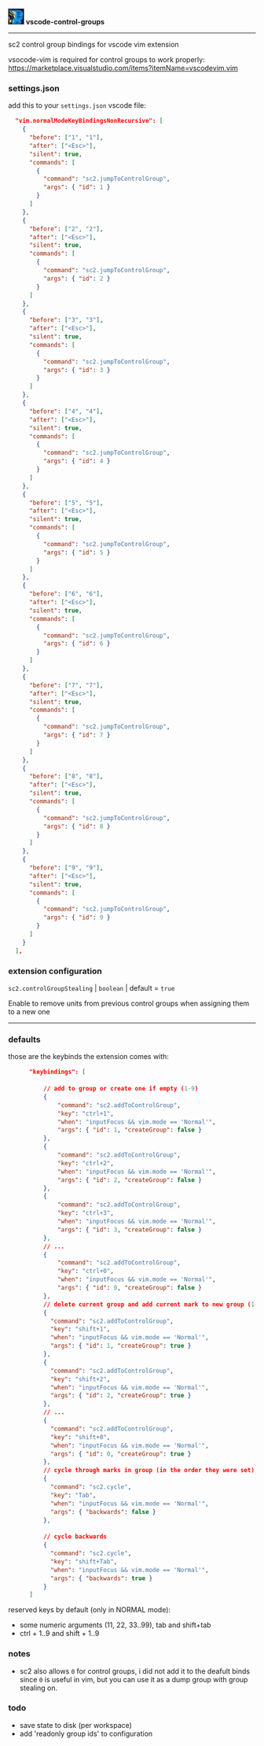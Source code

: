 ![](./assets/shade_32.png) <b>vscode-control-groups</b>

---

sc2 control group bindings for vscode vim extension

vsocode-vim is required for control groups to work properly: https://marketplace.visualstudio.com/items?itemName=vscodevim.vim

### settings.json

add this to your `settings.json` vscode file:

```json
  "vim.normalModeKeyBindingsNonRecursive": [
    {
      "before": ["1", "1"],
      "after": ["<Esc>"],
      "silent": true,
      "commands": [
        {
          "command": "sc2.jumpToControlGroup",
          "args": { "id": 1 }
        }
      ]
    },
    {
      "before": ["2", "2"],
      "after": ["<Esc>"],
      "silent": true,
      "commands": [
        {
          "command": "sc2.jumpToControlGroup",
          "args": { "id": 2 }
        }
      ]
    },
    {
      "before": ["3", "3"],
      "after": ["<Esc>"],
      "silent": true,
      "commands": [
        {
          "command": "sc2.jumpToControlGroup",
          "args": { "id": 3 }
        }
      ]
    },
    {
      "before": ["4", "4"],
      "after": ["<Esc>"],
      "silent": true,
      "commands": [
        {
          "command": "sc2.jumpToControlGroup",
          "args": { "id": 4 }
        }
      ]
    },
    {
      "before": ["5", "5"],
      "after": ["<Esc>"],
      "silent": true,
      "commands": [
        {
          "command": "sc2.jumpToControlGroup",
          "args": { "id": 5 }
        }
      ]
    },
    {
      "before": ["6", "6"],
      "after": ["<Esc>"],
      "silent": true,
      "commands": [
        {
          "command": "sc2.jumpToControlGroup",
          "args": { "id": 6 }
        }
      ]
    },
    {
      "before": ["7", "7"],
      "after": ["<Esc>"],
      "silent": true,
      "commands": [
        {
          "command": "sc2.jumpToControlGroup",
          "args": { "id": 7 }
        }
      ]
    },
    {
      "before": ["8", "8"],
      "after": ["<Esc>"],
      "silent": true,
      "commands": [
        {
          "command": "sc2.jumpToControlGroup",
          "args": { "id": 8 }
        }
      ]
    },
    {
      "before": ["9", "9"],
      "after": ["<Esc>"],
      "silent": true,
      "commands": [
        {
          "command": "sc2.jumpToControlGroup",
          "args": { "id": 9 }
        }
      ]
    }
  ],
```

### extension configuration

`sc2.controlGroupStealing` | `boolean` | default = `true`

Enable to remove units from previous control groups when assigning them to a new one

---

### defaults

those are the keybinds the extension comes with:

```json
      "keybindings": [

          // add to group or create one if empty (1-9)
          {
              "command": "sc2.addToControlGroup",
              "key": "ctrl+1",
              "when": "inputFocus && vim.mode == 'Normal'",
              "args": { "id": 1, "createGroup": false }
          },
          {
              "command": "sc2.addToControlGroup",
              "key": "ctrl+2",
              "when": "inputFocus && vim.mode == 'Normal'",
              "args": { "id": 2, "createGroup": false }
          },
          {
              "command": "sc2.addToControlGroup",
              "key": "ctrl+3",
              "when": "inputFocus && vim.mode == 'Normal'",
              "args": { "id": 3, "createGroup": false }
          },
          // ...
          {
              "command": "sc2.addToControlGroup",
              "key": "ctrl+0",
              "when": "inputFocus && vim.mode == 'Normal'",
              "args": { "id": 0, "createGroup": false }
          },
          // delete current group and add current mark to new group (1-9)
          {
            "command": "sc2.addToControlGroup",
            "key": "shift+1",
            "when": "inputFocus && vim.mode == 'Normal'",
            "args": { "id": 1, "createGroup": true }
          },
          {
            "command": "sc2.addToControlGroup",
            "key": "shift+2",
            "when": "inputFocus && vim.mode == 'Normal'",
            "args": { "id": 2, "createGroup": true }
          },
          // ...
          {
            "command": "sc2.addToControlGroup",
            "key": "shift+0",
            "when": "inputFocus && vim.mode == 'Normal'",
            "args": { "id": 0, "createGroup": true }
          },
          // cycle through marks in group (in the order they were set)
          {
            "command": "sc2.cycle",
            "key": "Tab",
            "when": "inputFocus && vim.mode == 'Normal'",
            "args": { "backwards": false }
          },

          // cycle backwards
          {
            "command": "sc2.cycle",
            "key": "shift+Tab",
            "when": "inputFocus && vim.mode == 'Normal'",
            "args": { "backwards": true }
          }
      ]
```

reserved keys by default (only in NORMAL mode):

- some numeric arguments (11, 22, 33..99), tab and shift+tab
- ctrl + 1..9 and shift + 1..9

### notes

- sc2 also allows `0` for control groups, i did not add it to the deafult binds since `0` is useful in vim, but you can use it as a dump group with group stealing on.

### todo

- save state to disk (per workspace)
- add 'readonly group ids' to configuration